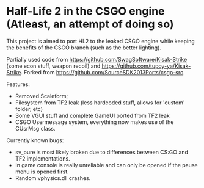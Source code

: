 # Half-Life 2 in the CSGO engine (Atleast, an attempt of doing so)

This project is aimed to port HL2 to the leaked CSGO engine while keeping the benefits of the CSGO branch (such as the better lighting).<br>

Partially used code from https://github.com/SwagSoftware/Kisak-Strike (some econ stuff, weapon recoil) and https://github.com/tupoy-ya/Kisak-Strike.
Forked from https://github.com/SourceSDK2013Ports/csgo-src.

Features:
- Removed Scaleform;
- Filesystem from TF2 leak (less hardcoded stuff, allows for 'custom' folder, etc)
- Some VGUI stuff and complete GameUI ported from TF2 leak
- CSGO Usermessage system, everything now makes use of the CUsrMsg class.

Currently known bugs:
- sv_pure is most likely broken due to differences between CS:GO and TF2 implementations.
- In game console is really unreliable and can only be opened if the pause menu is opened first.
- Random vphysics.dll crashes.
